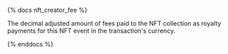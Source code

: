 {% docs nft_creator_fee %}

The decimal adjusted amount of fees paid to the NFT collection as royalty payments for this NFT event in the transaction's currency. 

{% enddocs %}